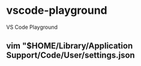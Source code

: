# vscode-playground
VS Code Playground


## vim "$HOME/Library/Application Support/Code/User/settings.json
